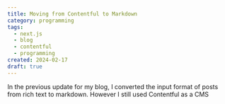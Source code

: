 ```yaml
---
title: Moving from Contentful to Markdown
category: programming
tags:
  - next.js
  - blog
  - contentful
  - programming
created: 2024-02-17
draft: true
---
```


In the previous update for my blog, I converted the input format of posts from rich text to markdown. However I still used Contentful as a CMS
